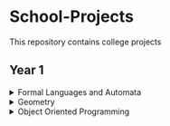 # School-Projects
This repository contains college projects

<h2>
Year 1
</h2>

<details><summary> Formal Languages and Automata </summary>
        <ul>
                <li> <a href = "https://github.com/marianlupascu/School-Projects/tree/master/Bachelors%20Year%201/Formal%20Languages%20and%20Automata/Chomsky%20Normal%20Form"> Chomsky Normal Form </a> </li>
                <li> <a href = "https://github.com/marianlupascu/School-Projects/tree/master/Bachelors%20Year%201/Formal%20Languages%20and%20Automata/CYK%20Parsing%20-Cocke-Younger-Kasami"> CYK Parsing </a> </li>
                <li> <a href = "https://github.com/marianlupascu/School-Projects/tree/master/Bachelors%20Year%201/Formal%20Languages%20and%20Automata/DFA%20Minimal"> DFA Minimal </a> </li>
                <li> <a href = "https://github.com/marianlupascu/School-Projects/tree/master/Bachelors%20Year%201/Formal%20Languages%20and%20Automata"> Others </a> </li>
        
</details>

<details><summary> Geometry </summary>
        <ul>
                <li> <a href = "https://github.com/marianlupascu/School-Projects/tree/master/Bachelors%20Year%201/Geometry/Gauss%20Elimination%20Method%20Algorithm"> Gauss Elimination Method Algorithm </a> </li>
                <li> <a href = "https://github.com/marianlupascu/School-Projects/tree/master/Bachelors%20Year%201/Geometry/Gram-Schmidt%20Process%20Algorithm"> Gram-Schmidt Process Algorithm </a> </li>
        
</details>

<details><summary> Object Oriented Programming </summary>
        <ul>
                <li> <a href = "https://github.com/marianlupascu/Chess-Game"> Chess-Game </a> </li>
                <li> <a href = "https://github.com/marianlupascu/School-Projects/tree/master/Bachelors%20Year%201/Object%20Oriented%20Programming"> Others </a> </li>
        
</details>
